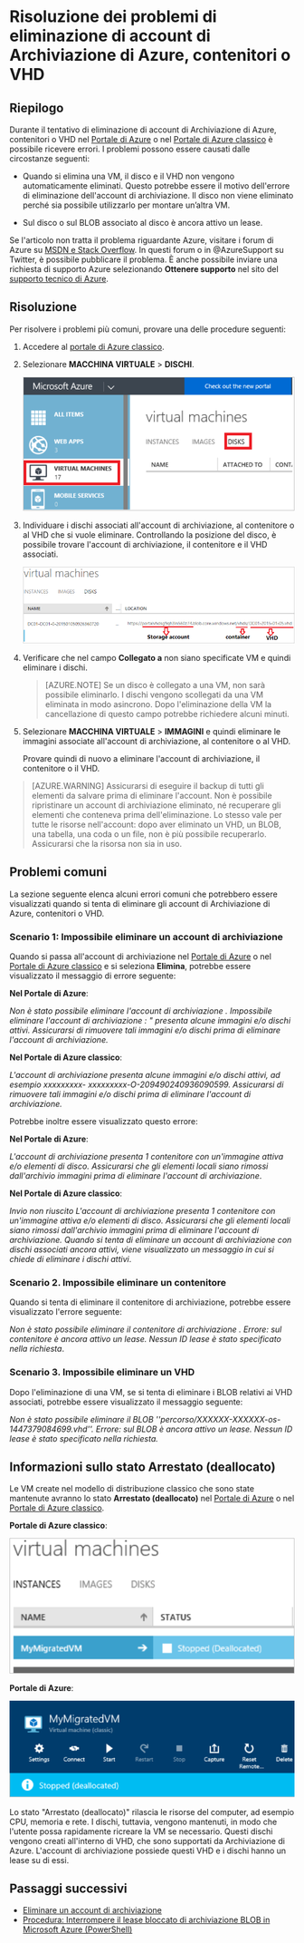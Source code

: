 <properties
	pageTitle="Risoluzione dei problemi di eliminazione di account di Archiviazione di Azure, contenitori o VHD | Microsoft Azure"
	description="Risoluzione dei problemi di eliminazione di account di Archiviazione di Azure, contenitori o VHD "
	services="storage"
	documentationCenter=""
	authors="genlin"
	manager="felixwu"
	editor=""
	tags="storage"/>

<tags
	ms.service="storage"
	ms.workload="na"
	ms.tgt_pltfrm="na"
	ms.devlang="na"
	ms.topic="article"
	ms.date="08/24/2016"
	ms.author="genli"/>

# Risoluzione dei problemi di eliminazione di account di Archiviazione di Azure, contenitori o VHD

## Riepilogo
Durante il tentativo di eliminazione di account di Archiviazione di Azure, contenitori o VHD nel [Portale di Azure](https://portal.azure.com/) o nel [Portale di Azure classico](https://manage.windowsazure.com/) è possibile ricevere errori. I problemi possono essere causati dalle circostanze seguenti:

-	Quando si elimina una VM, il disco e il VHD non vengono automaticamente eliminati. Questo potrebbe essere il motivo dell'errore di eliminazione dell'account di archiviazione. Il disco non viene eliminato perché sia possibile utilizzarlo per montare un’altra VM.

-	Sul disco o sul BLOB associato al disco è ancora attivo un lease.

Se l'articolo non tratta il problema riguardante Azure, visitare i forum di Azure su [MSDN e Stack Overflow](https://azure.microsoft.com/support/forums/). In questi forum o in @AzureSupport su Twitter, è possibile pubblicare il problema. È anche possibile inviare una richiesta di supporto Azure selezionando **Ottenere supporto** nel sito del [supporto tecnico di Azure](https://azure.microsoft.com/support/options/).

## Risoluzione
Per risolvere i problemi più comuni, provare una delle procedure seguenti:

1. Accedere al [portale di Azure classico](https://manage.windowsazure.com/).
2. Selezionare **MACCHINA VIRTUALE** > **DISCHI**.

	![Immagine di dischi all'interno di macchine virtuali nel Portale di Azure classico.](./media/storage-cannot-delete-storage-account-container-vhd/VMUI.png)

3. Individuare i dischi associati all'account di archiviazione, al contenitore o al VHD che si vuole eliminare. Controllando la posizione del disco, è possibile trovare l'account di archiviazione, il contenitore e il VHD associati.

	![Immagine che mostra le informazioni sulla posizione per i dischi nel Portale di Azure classico](./media/storage-cannot-delete-storage-account-container-vhd/DiskLocation.png)

4. Verificare che nel campo **Collegato a** non siano specificate VM e quindi eliminare i dischi.

 	> [AZURE.NOTE] Se un disco è collegato a una VM, non sarà possibile eliminarlo. I dischi vengono scollegati da una VM eliminata in modo asincrono. Dopo l'eliminazione della VM la cancellazione di questo campo potrebbe richiedere alcuni minuti.

5. Selezionare **MACCHINA VIRTUALE** > **IMMAGINI** e quindi eliminare le immagini associate all'account di archiviazione, al contenitore o al VHD.

	Provare quindi di nuovo a eliminare l'account di archiviazione, il contenitore o il VHD.

> [AZURE.WARNING] Assicurarsi di eseguire il backup di tutti gli elementi da salvare prima di eliminare l'account. Non è possibile ripristinare un account di archiviazione eliminato, né recuperare gli elementi che conteneva prima dell'eliminazione. Lo stesso vale per tutte le risorse nell'account: dopo aver eliminato un VHD, un BLOB, una tabella, una coda o un file, non è più possibile recuperarlo. Assicurarsi che la risorsa non sia in uso.

## Problemi comuni

La sezione seguente elenca alcuni errori comuni che potrebbero essere visualizzati quando si tenta di eliminare gli account di Archiviazione di Azure, contenitori o VHD.

### Scenario 1: Impossibile eliminare un account di archiviazione

Quando si passa all'account di archiviazione nel [Portale di Azure](https://portal.azure.com/) o nel [Portale di Azure classico](https://manage.windowsazure.com/) e si seleziona **Elimina**, potrebbe essere visualizzato il messaggio di errore seguente:

**Nel Portale di Azure**:

*Non è stato possibile eliminare l'account di archiviazione <nome-account-archiviazione-vm>. Impossibile eliminare l'account di archiviazione <nome-account-archiviazione-vm>: "<nome-account-archiviazione-vm> presenta alcune immagini e/o dischi attivi. Assicurarsi di rimuovere tali immagini e/o dischi prima di eliminare l'account di archiviazione.*

**Nel Portale di Azure classico**:

*L'account di archiviazione<nome-account-archiviazione-vm> presenta alcune immagini e/o dischi attivi, ad esempio xxxxxxxxx- xxxxxxxxx-O-209490240936090599. Assicurarsi di rimuovere tali immagini e/o dischi prima di eliminare l'account di archiviazione.*

Potrebbe inoltre essere visualizzato questo errore:

**Nel Portale di Azure**:

*L'account di archiviazione <nome-account-archiviazione-vm> presenta 1 contenitore con un'immagine attiva e/o elementi di disco. Assicurarsi che gli elementi locali siano rimossi dall'archivio immagini prima di eliminare l'account di archiviazione*.

**Nel Portale di Azure classico**:

*Invio non riuscito L'account di archiviazione <nome-account-archiviazione-vm> presenta 1 contenitore con un'immagine attiva e/o elementi di disco. Assicurarsi che gli elementi locali siano rimossi dall'archivio immagini prima di eliminare l'account di archiviazione. Quando si tenta di eliminare un account di archiviazione con dischi associati ancora attivi, viene visualizzato un messaggio in cui si chiede di eliminare i dischi attivi*.

### Scenario 2. Impossibile eliminare un contenitore

Quando si tenta di eliminare il contenitore di archiviazione, potrebbe essere visualizzato l'errore seguente:

*Non è stato possibile eliminare il contenitore di archiviazione <nome contenitore>. Errore: sul contenitore è ancora attivo un lease. Nessun ID lease è stato specificato nella richiesta*.

### Scenario 3. Impossibile eliminare un VHD

Dopo l'eliminazione di una VM, se si tenta di eliminare i BLOB relativi ai VHD associati, potrebbe essere visualizzato il messaggio seguente:

*Non è stato possibile eliminare il BLOB ''percorso/XXXXXX-XXXXXX-os-1447379084699.vhd''. Errore: sul BLOB è ancora attivo un lease. Nessun ID lease è stato specificato nella richiesta.*

## Informazioni sullo stato Arrestato (deallocato)

Le VM create nel modello di distribuzione classico che sono state mantenute avranno lo stato **Arrestato (deallocato)** nel [Portale di Azure](https://portal.azure.com/) o nel [Portale di Azure classico](https://manage.windowsazure.com/).

**Portale di Azure classico**:

![Stato Arrestato (deallocato) per VM nel Portale di Azure.](./media/storage-cannot-delete-storage-account-container-vhd/moreinfo2.png)


**Portale di Azure**:

![Stato Arrestato (deallocato) per VM nel Portale di Azure classico.](./media/storage-cannot-delete-storage-account-container-vhd/moreinfo1.png)

Lo stato "Arrestato (deallocato)" rilascia le risorse del computer, ad esempio CPU, memoria e rete. I dischi, tuttavia, vengono mantenuti, in modo che l'utente possa rapidamente ricreare la VM se necessario. Questi dischi vengono creati all'interno di VHD, che sono supportati da Archiviazione di Azure. L'account di archiviazione possiede questi VHD e i dischi hanno un lease su di essi.

## Passaggi successivi

- [Eliminare un account di archiviazione](storage-create-storage-account.md#delete-a-storage-account)
- [Procedura: Interrompere il lease bloccato di archiviazione BLOB in Microsoft Azure (PowerShell)](https://gallery.technet.microsoft.com/scriptcenter/How-to-break-the-locked-c2cd6492)

<!---HONumber=AcomDC_0831_2016-->
